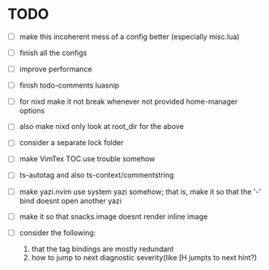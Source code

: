 # TODO

- [ ] make this incoherent mess of a config better (especially misc.lua)

- [ ] finish all the configs

- [ ] improve performance

- [ ] finish todo-comments luasnip

- [ ] for nixd make it not break whenever not provided home-manager options

- [ ] also make nixd only look at root_dir for the above

- [ ] consider a separate lock folder

- [ ] make VimTex TOC use trouble somehow

- [ ] ts-autotag and also ts-context/commentstring

- [ ] make yazi.nvim use system yazi somehow; that is, make it so that the '-'
  bind doesnt open another yazi

- [ ] make it so that snacks.image doesnt render inline image

- [ ] consider the following:

  1. that the tag bindings are mostly redundant
  1. how to jump to next diagnostic severity(like \[H jumpts to next hint?)
